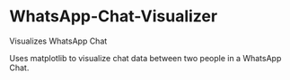# WhatsApp-Chat-Visualizer
Visualizes WhatsApp Chat

Uses matplotlib to visualize chat data between two people in a WhatsApp Chat.
